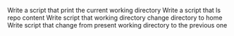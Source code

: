 Write a script that print the current working directory
Write a script that ls repo content
Write script that working directory change directory to home
Write script that change from present working directory to the previous one
